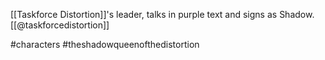 [[Taskforce Distortion]]'s leader, talks in purple text and signs as Shadow. [[@taskforcedistortion]]

#characters #theshadowqueenofthedistortion 